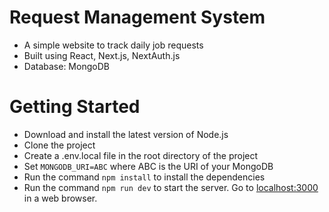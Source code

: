 # Request Management System

- A simple website to track daily job requests
- Built using React, Next.js, NextAuth.js
- Database: MongoDB

# Getting Started

- Download and install the latest version of Node.js
- Clone the project
- Create a .env.local file in the root directory of the project
- Set `MONGODB_URI=ABC` where ABC is the URI of your MongoDB
- Run the command `npm install` to install the dependencies
- Run the command `npm run dev` to start the server. Go to [localhost:3000](http://localhost:3000) in a web browser.

